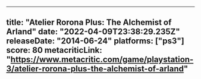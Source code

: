 
---
title: "Atelier Rorona Plus: The Alchemist of Arland"
date: "2022-04-09T23:38:29.235Z"
releaseDate: "2014-06-24"
platforms: ["ps3"]
score: 80
metacriticLink: "https://www.metacritic.com/game/playstation-3/atelier-rorona-plus-the-alchemist-of-arland"
---
